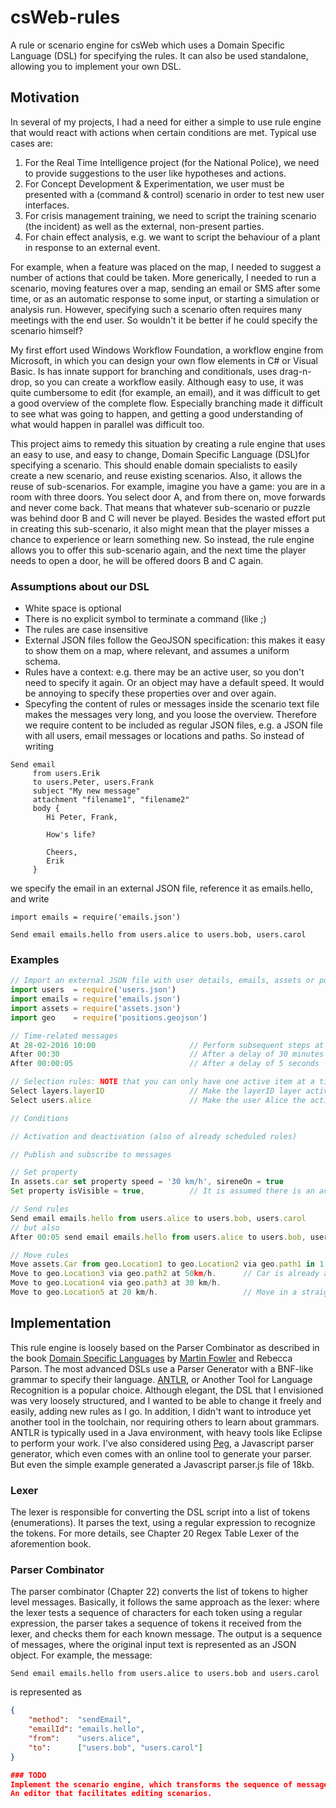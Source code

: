 # csWeb-rules

A rule or scenario engine for csWeb which uses a Domain Specific Language (DSL) for specifying the rules. It can also be used standalone, allowing you to implement your own DSL.

## Motivation
In several of my projects, I had a need for either a simple to use rule engine that would react with actions when certain conditions are met. 
Typical use cases are:
1. For the Real Time Intelligence project (for the National Police), we need to provide suggestions to the user like hypotheses and actions.
2. For Concept Development & Experimentation, we user must be presented with a (command & control) scenario in order to test new user interfaces.
3. For crisis management training, we need to script the training scenario (the incident) as well as the external, non-present parties.
4. For chain effect analysis, e.g. we want to script the behaviour of a plant in response to an external event.

For example, when a feature was placed on the map, I needed to suggest a number of actions that could be taken. More generically, I needed to run a scenario, moving features over a map, sending an email or SMS after some time, or as an automatic response to some input, or starting a simulation or analysis run. However, specifying such a scenario often requires many meetings with the end user. So wouldn't it be better if he could specify the scenario himself? 

My first effort used Windows Workflow Foundation, a workflow engine from Microsoft, in which you can design your own flow elements in C# or Visual Basic. Is has innate support for branching and conditionals, uses drag-n-drop, so you can create a workflow easily. Although easy to use, it was quite cumbersome to edit (for example, an email), and it was difficult to get a good overview of the complete flow. Especially branching made it difficult to see what was going to happen, and getting a good understanding of what would happen in parallel was difficult too.

This project aims to remedy this situation by creating a rule engine that uses an easy to use, and easy to change, Domain Specific Language (DSL)for specifying a scenario. This should enable domain specialists to easily create a new scenario, and reuse existing scenarios. Also, it allows the reuse of sub-scenarios. For example, imagine you have a game: you are in a room with three doors. You select door A, and from there on, move forwards and never come back. That means that whatever sub-scenario or puzzle was behind door B and C will never be played. Besides the wasted effort put in creating this sub-scenario, it also might mean that the player misses a chance to experience or learn something new. So instead, the rule engine allows you to offer this sub-scenario again, and the next time the player needs to open a door, he will be offered doors B and C again.

### Assumptions about our DSL

* White space is optional
* There is no explicit symbol to terminate a command (like ;)
* The rules are case insensitive
* External JSON files follow the GeoJSON specification: this makes it easy to show them on a map, where relevant, and assumes a uniform schema.
* Rules have a context: e.g. there may be an active user, so you don't need to specify it again. Or an object may have a default speed. It would be annoying to specify these properties over and over again.
* Specyfing the content of rules or messages inside the scenario text file makes the messages very long, and you loose the overview.
Therefore we require content to be included as regular JSON files, e.g. a JSON file with all users, email messages or locations and paths. So  instead of writing
```
Send email
	 from users.Erik
	 to users.Peter, users.Frank
	 subject "My new message"
	 attachment "filename1", "filename2"
	 body {
		Hi Peter, Frank,

		How's life?
 
		Cheers,
	 	Erik
	 }
```
we specify the email in an external JSON file, reference it as emails.hello, and write
```
import emails = require('emails.json')

Send email emails.hello from users.alice to users.bob, users.carol
```


### Examples
```javascript
// Import an external JSON file with user details, emails, assets or positions
import users  = require('users.json')   
import emails = require('emails.json')
import assets = require('assets.json')
import geo 	  = require('positions.geojson')

// Time-related messages
At 28-02-2016 10:00                     // Perform subsequent steps at a certain time
After 00:30                             // After a delay of 30 minutes
After 00:00:05                          // After a delay of 5 seconds

// Selection rules: NOTE that you can only have one active item at a time
Select layers.layerID                   // Make the layerID layer active, so subsequent rules apply to it.
Select users.alice                      // Make the user Alice the active user

// Conditions

// Activation and deactivation (also of already scheduled rules)

// Publish and subscribe to messages

// Set property
In assets.car set property speed = '30 km/h', sireneOn = true 
Set property isVisible = true,          // It is assumed there is an active layer, e.g. it was preceded by a Select layers.layerID

// Send rules
Send email emails.hello from users.alice to users.bob, users.carol
// but also
After 00:05 send email emails.hello from users.alice to users.bob, users.carol

// Move rules
Move assets.Car from geo.Location1 to geo.Location2 via geo.path1 in 1 hour.
Move to geo.Location3 via geo.path2 at 50km/h.      // Car is already assumed to be active and have a location
Move to geo.Location4 via geo.path3 at 30 km/h.
Move to geo.Location5 at 20 km/h.                   // Move in a straight line

```

## Implementation
This rule engine is loosely based on the Parser Combinator as described in the book [Domain Specific Languages](https://books.google.nl/books?id=ri1muolw_YwC&hl=nl) by [Martin Fowler](http://www.martinfowler.com/) and Rebecca Parson. The most advanced DSLs use a Parser Generator with a BNF-like grammar to specify their language. [ANTLR](http://www.antlr.org), or Another Tool for Language Recognition is a popular choice. Although elegant, the DSL that I envisioned was very loosely structured, and I wanted to be able to change it freely and easily, adding new rules as I go. In addition, I didn't want to introduce yet another tool in the toolchain, nor requiring others to learn about grammars. ANTLR is typically used in a Java environment, with heavy tools like Eclipse to perform your work. I've also considered using [Peg](https://github.com/pegjs/pegjs), a Javascript parser generator, which even comes with an online tool to generate your parser. But even the simple example generated a Javascript parser.js file of 18kb.


### Lexer
The lexer is responsible for converting the DSL script into a list of tokens (enumerations). It parses the text, using a regular expression to recognize the tokens. For more details, see Chapter 20 Regex Table Lexer of the aforemention book.

### Parser Combinator
The parser combinator (Chapter 22) converts the list of tokens to higher level messages. Basically, it follows the same approach as the lexer: where the lexer tests a sequence of characters for each token using a regular expression, the parser takes a sequence of tokens it received from the lexer, and checks them for each known message. The output is a sequence of messages, where the original input text is represented as an JSON object. For example, the message:
```
Send email emails.hello from users.alice to users.bob and users.carol
```
is represented as
```json
{
    "method":  "sendEmail",
    "emailId": "emails.hello",
    "from":    "users.alice",
    "to":      ["users.bob", "users.carol"]
}

### TODO
Implement the scenario engine, which transforms the sequence of messages to code. 
An editor that facilitates editing scenarios.
